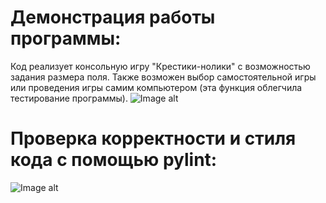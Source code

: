 # Демонстрация работы программы:

Код реализует консольную игру "Крестики-нолики" с возможностью задания размера поля. Также возможен выбор самостоятельной игры или проведения игры самим компьютером (эта функция облегчила тестирование программы).
![Image alt](https://github.com/VetaShine/OOPch/blob/main/2.png)

# Проверка корректности и стиля кода с помощью pylint:
![Image alt](https://github.com/VetaShine/OOPch/blob/main/1.png)

